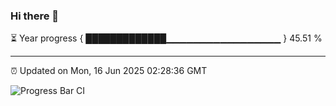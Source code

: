 ### Hi there 👋

⏳ Year progress { █████████████▁▁▁▁▁▁▁▁▁▁▁▁▁▁▁▁▁ } 45.51 %

---

⏰ Updated on Mon, 16 Jun 2025 02:28:36 GMT

![Progress Bar CI](https://github.com/IshwaranRudhara/GIT-ACTION/workflows/Progress%20Bar%20CI/badge.svg)
